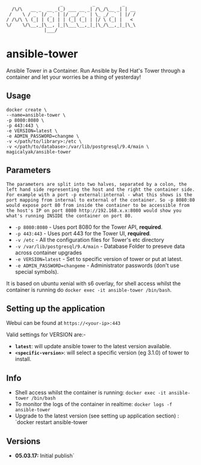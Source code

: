 ```
                    _           _          _    
  /\/\   __ _  __ _(_) ___ __ _| /\_/\__ _| | __
 /    \ / _` |/ _` | |/ __/ _` | \_ _/ _` | |/ /
/ /\/\ \ (_| | (_| | | (_| (_| | |/ \ (_| |   < 
\/    \/\__,_|\__, |_|\___\__,_|_|\_/\__,_|_|\_\
              |___/                             
```

# ansible-tower
Ansible Tower in a Container. Run Ansible by Red Hat's Tower through a container and let your worries be a thing of yesterday!

## Usage
```
docker create \
--name=ansible-tower \
-p 8080:8080 \
-p 443:443 \
-e VERSION=latest \
-e ADMIN_PASSWORD=changme \
-v </path/to/library>:/etc \
-v </path/to/database>:/var/lib/postgresql/9.4/main \
magicalyak/ansible-tower
```
## Parameters

`The parameters are split into two halves, separated by a colon, the left hand side representing the host and the right the container side. 
For example with a port -p external:internal - what this shows is the port mapping from internal to external of the container.
So -p 8080:80 would expose port 80 from inside the container to be accessible from the host's IP on port 8080
http://192.168.x.x:8080 would show you what's running INSIDE the container on port 80.`

* `-p 8080:8080` - Uses port 8080 for the Tower API, **required**.
* `-p 443:443` - Uses port 443 for the Tower UI, **required**.
* `-v /etc` - All the configuration files for Tower's etc directory
* `-v /var/lib/postgresql/9.4/main` - Database Folder to preseve data across container upgrades
* `-e VERSION=latest` - Set to specific version of tower or put at latest.
* `-e ADMIN_PASSWORD=changeme` - Administrator passwords (don't use special symbols). 

It is based on ubuntu xenial with s6 overlay, for shell access whilst the container is running do `docker exec -it ansible-tower /bin/bash`.

## Setting up the application
Webui can be found at `https://<your-ip>:443`

Valid settings for VERSION are:-
+ **`latest`**: will update ansible tower to the latest version available.
+ **`<specific-version>`**: will select a specific version (eg 3.1.0) of tower to install.

## Info

* Shell access whilst the container is running: `docker exec -it ansible-tower /bin/bash`
* To monitor the logs of the container in realtime: `docker logs -f ansible-tower`
* Upgrade to the latest version (see setting up application section) : `docker restart ansible-tower

## Versions
+ **05.03.17:** Initial publish`
